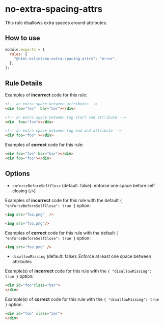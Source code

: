 # no-extra-spacing-attrs

This rule disallows extra spaces around attributes.

## How to use

```js,.eslintrc.js
module.exports = {
  rules: {
    "@html-eslint/no-extra-spacing-attrs": "error",
  },
};
```

## Rule Details

Examples of **incorrect** code for this rule:

<!-- prettier-ignore -->
```html
<!-- an extra space between attributes -->
<div foo="foo"  bar="bar"></div>

<!-- an extra space between tag start and attribute -->
<div  foo="foo"></div>

<!-- an extra space between tag end and attribute -->
<div foo="foo" ></div>
```

Examples of **correct** code for this rule:

```html
<div foo="foo" bar="bar"></div>
<div foo="foo"></div>
```

## Options

- `enforceBeforeSelfClose` (default: false): enforce one space before self closing (`/>`)

Examples of **incorrect** code for this rule with the default `{ "enforceBeforeSelfClose": true }` option:

<!-- prettier-ignore-start -->

```html
<img src="foo.png"  />

<img src="foo.png"/>
```

<!-- prettier-ignore-end -->

Examples of **correct** code for this rule with the default `{ "enforceBeforeSelfClose": true }` option:

<!-- prettier-ignore-start -->

```html
<img src="foo.png" />
```

<!-- prettier-ignore-end -->

- `disallowMissing` (default: false): Enforce at least one space between attributes

Example(s) of **incorrect** code for this rule with the `{ "disallowMissing": true }` option:

<!-- prettier-ignore-start -->

```html
<div id="foo"class="bar">
</div>
```

<!-- prettier-ignore-end -->

Example(s) of **correct** code for this rule with the `{ "disallowMissing": true }` option:

<!-- prettier-ignore-start -->

```html
<div id="foo" class="bar">
</div>
```

<!-- prettier-ignore-end -->

